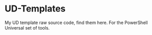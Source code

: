 # UD-Templates
My UD template raw source code, find them here. For the PowerShell Universal set of tools. 

